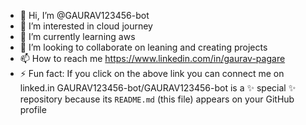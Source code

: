 - 👋 Hi, I’m @GAURAV123456-bot
- 👀 I’m interested in cloud journey
- 🌱 I’m currently learning aws
- 💞️ I’m looking to collaborate on leaning and creating projects
- 📫 How to reach me   https://www.linkedin.com/in/gaurav-pagare
-  ⚡ Fun fact: If you click on the above link you can connect me on linked.in
GAURAV123456-bot/GAURAV123456-bot is a ✨ special ✨ repository because its `README.md` (this file) appears on your GitHub profile 
